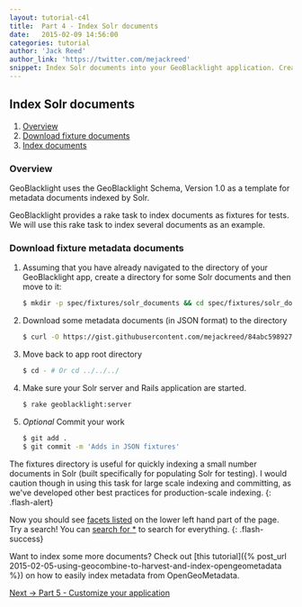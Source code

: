 ```yaml
---
layout: tutorial-c4l
title:  Part 4 - Index Solr documents
date:   2015-02-09 14:56:00
categories: tutorial
author: 'Jack Reed'
author_link: 'https://twitter.com/mejackreed'
snippet: Index Solr documents into your GeoBlacklight application. Created as part of a tutorial series given in a GeoBlacklight Workshop'
---
```




## Index Solr documents
  1. [Overview](#overview)
  1. [Download fixture documents](#download-fixture-documents)
  1. [Index documents](#index-documents)

### Overview

GeoBlacklight uses the GeoBlacklight Schema, Version 1.0 as a template for metadata documents indexed by Solr.

GeoBlacklight provides a rake task to index documents as fixtures for tests. We will use this rake task to index several documents as an example.

### Download fixture metadata documents

  1. Assuming that you have already navigated to the directory of your GeoBlacklight app, create a directory for some Solr documents and then move to it:

     ```sh
     $ mkdir -p spec/fixtures/solr_documents && cd spec/fixtures/solr_documents
     ```

  1. Download some metadata documents (in JSON format) to the directory

     ```sh
     $ curl -O https://gist.githubusercontent.com/mejackreed/84abc598927c43af665b/raw/geoblacklight-documents.json
     ```

  1. Move back to app root directory

     ```sh
     $ cd - # Or cd ../../../
     ```

  1. Make sure your Solr server and Rails application are started.

     ```sh
     $ rake geoblacklight:server
     ```

  1. *Optional* Commit your work

     ```sh
     $ git add .
     $ git commit -m 'Adds in JSON fixtures'
     ```

The fixtures directory is useful for quickly indexing a small number documents in Solr (built specifically for populating Solr for testing). I would caution though in using this task for large scale indexing and committing, as we've developed other best practices for production-scale indexing.
{: .flash-alert}


Now you should see <a href="http://127.0.0.1:3000">facets listed</a> on the lower left hand part of the page. Try a search! You can <a href="http://127.0.0.1:3000/?q=*">search for *</a> to search for everything.
{: .flash-success}

Want to index some more documents? Check out [this tutorial]({% post_url 2015-02-05-using-geocombine-to-harvest-and-index-opengeometadata %}) on how to easily index metadata from OpenGeoMetadata.


<div class='flash-notice'>
  <a href="{% post_url 2015-02-09-customize-your-application %}">Next → Part 5 - Customize your application</a>
</div>

